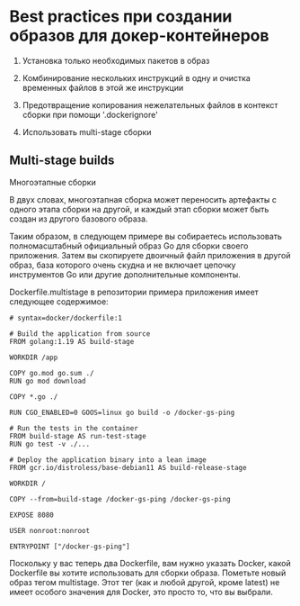 # Best practices при создании образов для докер-контейнеров

1. Установка только необходимых пакетов в образ

2. Комбинирование нескольких инструкций в одну и очистка временных файлов в этой же инструкции

3. Предотвращение копирования нежелательных файлов в контекст сборки при помощи '.dockerignore'

4. Использовать multi-stage сборки

## Multi-stage builds
Многоэтапные сборки

В двух словах, многоэтапная сборка может переносить артефакты с одного этапа сборки на другой, и каждый этап сборки может быть создан из другого базового образа.

Таким образом, в следующем примере вы собираетесь использовать полномасштабный официальный образ Go для сборки своего приложения. Затем вы скопируете двоичный файл приложения в другой образ, база которого очень скудна и не включает цепочку инструментов Go или другие дополнительные компоненты.

Dockerfile.multistage в репозитории примера приложения имеет следующее содержимое:

```
# syntax=docker/dockerfile:1

# Build the application from source
FROM golang:1.19 AS build-stage

WORKDIR /app

COPY go.mod go.sum ./
RUN go mod download

COPY *.go ./

RUN CGO_ENABLED=0 GOOS=linux go build -o /docker-gs-ping

# Run the tests in the container
FROM build-stage AS run-test-stage
RUN go test -v ./...

# Deploy the application binary into a lean image
FROM gcr.io/distroless/base-debian11 AS build-release-stage

WORKDIR /

COPY --from=build-stage /docker-gs-ping /docker-gs-ping

EXPOSE 8080

USER nonroot:nonroot

ENTRYPOINT ["/docker-gs-ping"]
```
Поскольку у вас теперь два Dockerfile, вам нужно указать Docker, какой Dockerfile вы хотите использовать для сборки образа. Пометьте новый образ тегом multistage. Этот тег (как и любой другой, кроме latest) не имеет особого значения для Docker, это просто то, что вы выбрали.